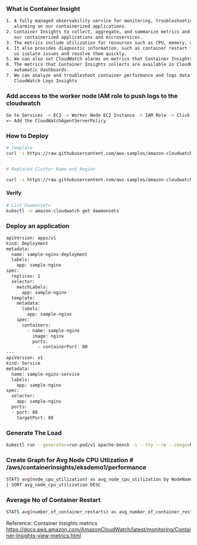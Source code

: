 ### What is Container Insight
```sh
1. A fully managed observability service for monitoring, troubleshooting and 
   alarming on our containerized applications.
2. Container Insights to collect, aggregate, and summarize metrics and logs from 
   our containerized applications and microservices.
3. The metrics include utilization for resources such as CPU, memory, disk, and network. 
4. It also provides diagnostic information, such as container restart failures, to help 
   us isolate issues and resolve them quickly. 
5. We can also set CloudWatch alarms on metrics that Container Insights collects.
6. The metrics that Container Insights collects are available in CloudWatch 
   automatic dashboards. 
7. We can analyze and troubleshoot container performance and logs data with 
   CloudWatch Logs Insights
```
### Add access to the worker node IAM role to push logs to the cloudwatch
```sh
Go to Services -> EC2 -> Worker Node EC2 Instance -> IAM Role -> Click on that role
=> Add the CloudWatchAgentServerPolicy 
````
### How to Deploy
```sh
# Template
curl -s https://raw.githubusercontent.com/aws-samples/amazon-cloudwatch-container-insights/latest/k8s-deployment-manifest-templates/deployment-mode/daemonset/container-insights-monitoring/quickstart/cwagent-fluentd-quickstart.yaml | sed "s/{{cluster_name}}/<REPLACE_CLUSTER_NAME>/;s/{{region_name}}/<REPLACE-AWS_REGION>/" | kubectl apply -f -


# Replaced Cluster Name and Region

curl -s https://raw.githubusercontent.com/aws-samples/amazon-cloudwatch-container-insights/latest/k8s-deployment-manifest-templates/deployment-mode/daemonset/container-insights-monitoring/quickstart/cwagent-fluentd-quickstart.yaml | sed "s/{{cluster_name}}/dev/;s/{{region_name}}/us-east-1/" | kubectl apply -f –
```
#### Verify
```sh
# List Daemonsets
kubectl -n amazon-cloudwatch get daemonsets
````
### Deploy an application
```sh
apiVersion: apps/v1
kind: Deployment
metadata:
  name: sample-nginx-deployment
  labels:
    app: sample-nginx
spec:
  replicas: 1
  selector:
    matchLabels:
      app: sample-nginx
  template:
    metadata:
      labels:
        app: sample-nginx
    spec:
      containers:
        - name: sample-nginx
          image: nginx
          ports:
            - containerPort: 80    
---
apiVersion: v1
kind: Service
metadata:
  name: sample-nginx-service
  labels:
    app: sample-nginx
spec:
  selector:
    app: sample-nginx
  ports:
  - port: 80
    targetPort: 80
```
### Generate The Load
```sh
kubectl run --generator=run-pod/v1 apache-bench -i --tty --rm --image=httpd -- ab -n 500000 -c 1000 http://sample-nginx-service.default.svc.cluster.local/
```
### Create Graph for Avg Node CPU Utlization # /aws/containerinsights/eksdemo1/performance
```sh
STATS avg(node_cpu_utilization) as avg_node_cpu_utilization by NodeName
| SORT avg_node_cpu_utilization DESC
```
### Average No of Container Restart
```sh
STATS avg(number_of_container_restarts) as avg_number_of_container_restarts by PodName | SORT avg_number_of_container_restarts DESC
```

Reference: Container Insights metrics
https://docs.aws.amazon.com/AmazonCloudWatch/latest/monitoring/Container-Insights-view-metrics.html
